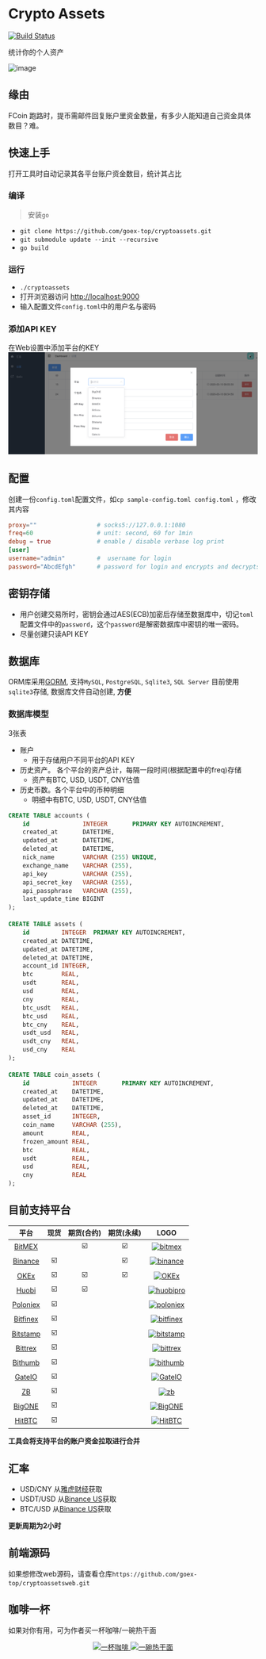 # Crypto Assets

[![Build Status](https://travis-ci.com/goex-top/cryptoassets.svg?branch=master)](https://travis-ci.com/goex-top/cryptoassets)

统计你的个人资产

![image](资产管理.gif)

## 缘由
FCoin 跑路时，提币需邮件回复账户里资金数量，有多少人能知道自己资金具体数目？难。

## 快速上手
打开工具时自动记录其各平台账户资金数目，统计其占比

### 编译
> 安装`go`
* `git clone https://github.com/goex-top/cryptoassets.git`
* `git submodule update --init --recursive`
* `go build`

### 运行
* `./cryptoassets`
* 打开浏览器访问 [http://localhost:9000](http://localhost:9000)
* 输入配置文件`config.toml`中的用户名与密码

### 添加API KEY
在Web设置中添加平台的KEY
![image](设置.png)

## 配置
创建一份`config.toml`配置文件，如`cp sample-config.toml config.toml` ，修改其内容

```toml
proxy=""                 # socks5://127.0.0.1:1080
freq=60                  # unit: second, 60 for 1min
debug = true             # enable / disable verbase log print
[user]
username="admin"         #  username for login
password="AbcdEfgh"      # password for login and encrypts and decrypts your apiseckey to store in database
```

## 密钥存储
* 用户创建交易所时，密钥会通过AES(ECB)加密后存储至数据库中，切记`toml`配置文件中的`password`，这个`password`是解密数据库中密钥的唯一密码。
* 尽量创建只读API KEY

## 数据库
ORM库采用[GORM](https://github.com/jinzhu/gorm), 支持`MySQL`, `PostgreSQL`, `Sqlite3`, `SQL Server` 
目前使用`sqlite3`存储, 数据库文件自动创建, **方便**

### 数据库模型
3张表
* 账户
  - 用于存储用户不同平台的API KEY
* 历史资产。 各个平台的资产总计，每隔一段时间(根据配置中的freq)存储
  - 资产有BTC, USD, USDT, CNY估值
* 历史币数。各个平台中的币种明细
  - 明细中有BTC, USD, USDT, CNY估值

```sql
CREATE TABLE accounts (
    id               INTEGER       PRIMARY KEY AUTOINCREMENT,
    created_at       DATETIME,
    updated_at       DATETIME,
    deleted_at       DATETIME,
    nick_name        VARCHAR (255) UNIQUE,
    exchange_name    VARCHAR (255),
    api_key          VARCHAR (255),
    api_secret_key   VARCHAR (255),
    api_passphrase   VARCHAR (255),
    last_update_time BIGINT
);

CREATE TABLE assets (
    id         INTEGER  PRIMARY KEY AUTOINCREMENT,
    created_at DATETIME,
    updated_at DATETIME,
    deleted_at DATETIME,
    account_id INTEGER,
    btc        REAL,
    usdt       REAL,
    usd        REAL,
    cny        REAL,
    btc_usdt   REAL,
    btc_usd    REAL,
    btc_cny    REAL,
    usdt_usd   REAL,
    usdt_cny   REAL,
    usd_cny    REAL
);

CREATE TABLE coin_assets (
    id            INTEGER       PRIMARY KEY AUTOINCREMENT,
    created_at    DATETIME,
    updated_at    DATETIME,
    deleted_at    DATETIME,
    asset_id      INTEGER,
    coin_name     VARCHAR (255),
    amount        REAL,
    frozen_amount REAL,
    btc           REAL,
    usdt          REAL,
    usd           REAL,
    cny           REAL
);

```

## 目前支持平台
平台 | 现货 | 期货(合约) | 期货(永续) | LOGO
:-: | :-: | :-: | :-: | :-: 
[BitMEX](https://www.bitmex.com/register/tIRSfz) | | ☑️ | ☑️ | [![bitmex](https://user-images.githubusercontent.com/1294454/27766319-f653c6e6-5ed4-11e7-933d-f0bc3699ae8f.jpg)](https://www.bitmex.com/register/tIRSfz) |
[Binance](https://www.binance.com/?ref=10052861) | ☑️|  | ☑️ | [![binance](https://user-images.githubusercontent.com/1294454/29604020-d5483cdc-87ee-11e7-94c7-d1a8d9169293.jpg)](https://www.binance.com/?ref=10052861) |
[OKEx](https://www.okex.com) | ☑️ | ☑️ | ☑️ |[![OKEx](https://user-images.githubusercontent.com/1294454/32552768-0d6dd3c6-c4a6-11e7-90f8-c043b64756a7.jpg)](https://www.okex.com) |
[Huobi](https://www.huobipro.com/zh-cn/topic/invited/?invite_code=n6d33) | ☑️| ☑️ |  | [![huobipro](https://user-images.githubusercontent.com/1294454/27766569-15aa7b9a-5edd-11e7-9e7f-44791f4ee49c.jpg)](https://www.huobipro.com/zh-cn/topic/invited/?invite_code=n6d33) |
[Poloniex](https://www.poloniex.com/?utm_source=goex&utm_medium=web) | ☑️|  |  | [![poloniex](https://user-images.githubusercontent.com/1294454/27766817-e9456312-5ee6-11e7-9b3c-b628ca5626a5.jpg)](https://www.poloniex.com/?utm_source=goex&utm_medium=web)|
[Bitfinex](https://www.bitfinex.com) | ☑️|  |  | [![bitfinex](https://user-images.githubusercontent.com/1294454/27766244-e328a50c-5ed2-11e7-947b-041416579bb3.jpg)](https://www.bitfinex.com)|
[Bitstamp](https://www.bitstamp.net) | ☑️|  |  | [![bitstamp](https://user-images.githubusercontent.com/1294454/27786377-8c8ab57e-5fe9-11e7-8ea4-2b05b6bcceec.jpg)](https://www.bitstamp.net) |
[Bittrex](https://bittrex.com) | ☑️|  |  | [![bittrex](https://user-images.githubusercontent.com/1294454/27766352-cf0b3c26-5ed5-11e7-82b7-f3826b7a97d8.jpg)](https://bittrex.com) |
[Bithumb](https://www.bithumb.com) | ☑️|  |  | [![bithumb](https://user-images.githubusercontent.com/1294454/30597177-ea800172-9d5e-11e7-804c-b9d4fa9b56b0.jpg)](https://www.bithumb.com)|
[GateIO](https://www.gate.io/signup/330917) | ☑️|  |  | [![GateIO](https://user-images.githubusercontent.com/1294454/31784029-0313c702-b509-11e7-9ccc-bc0da6a0e435.jpg)](https://www.gate.io/signup/330917)|
[ZB](https://www.zb.com) | ☑️|  |  | [![zb](https://user-images.githubusercontent.com/1294454/32859187-cd5214f0-ca5e-11e7-967d-96568e2e2bd1.jpg)](https://www.zb.com)  |
[BigONE](https://b1.run/users/new?code=7JDU9ANL) | ☑️|  |  | [![BigONE](https://user-images.githubusercontent.com/1294454/69354403-1d532180-0c91-11ea-88ed-44c06cefdf87.jpg)](https://b1.run/users/new?code=7JDU9ANL)  |
[HitBTC](https://hitbtc.com/) | ☑️|  |  | [![HitBTC](https://user-images.githubusercontent.com/1294454/27766555-8eaec20e-5edc-11e7-9c5b-6dc69fc42f5e.jpg)](https://hitbtc.com/) |

**工具会将支持平台的账户资金拉取进行合并**

## 汇率
* USD/CNY 从[雅虎财经](https://finance.yahoo.com/)获取
* USDT/USD 从[Binance US](https://www.binance.us/en/trade/USDT_USD)获取
* BTC/USD 从[Binance US](https://www.binance.us/en/trade/BTC_USD)获取

**更新周期为2小时**

## 前端源码
如果想修改web源码，请查看仓库`https://github.com/goex-top/cryptoassetsweb.git`

## 咖啡一杯
如果对你有用，可为作者买一杯咖啡/一碗热干面

<p align="center">
  <a href="https://raw.githubusercontent.com/goex-top/cryptoassets/master/alipay.png">
    <img src="https://raw.githubusercontent.com/goex-top/cryptoassets/master/alipay.png" width="300" alt="一杯咖啡">
  </a>
  <a href="https://raw.githubusercontent.com/goex-top/cryptoassets/master/wechat.png">
      <img src="https://raw.githubusercontent.com/goex-top/cryptoassets/master/wechat.png" width="300" alt="一碗热干面">
    </a>
</p>
